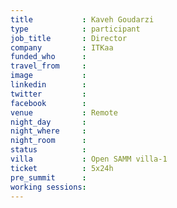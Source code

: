```yaml
---
title           : Kaveh Goudarzi 
type            : participant
job_title       : Director
company         : ITKaa
funded_who      : 
travel_from     :
image           : 
linkedin        : 
twitter         :
facebook        :
venue           : Remote
night_day       : 
night_where     : 
night_room      : 
status          : 
villa           : Open SAMM villa-1
ticket          : 5x24h
pre_summit      :
working sessions:
---
```

